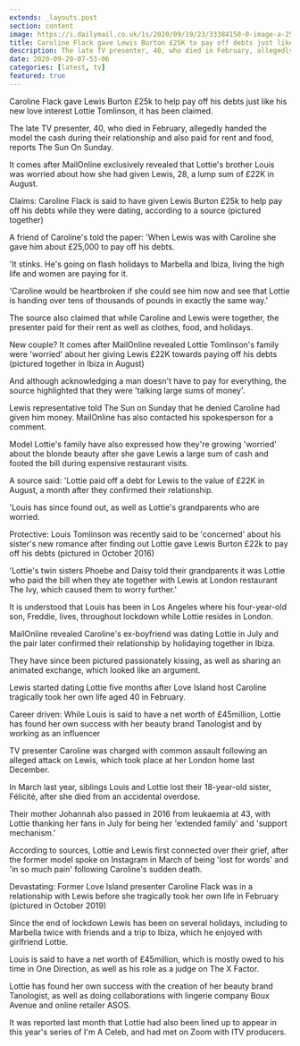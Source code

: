 ```yaml
---
extends: _layouts.post
section: content
image: https://i.dailymail.co.uk/1s/2020/09/19/23/33384150-0-image-a-25_1600556405481.jpg 
title: Caroline Flack gave Lewis Burton £25K to pay off debts just like Lottie Tomlinson 
description: The late TV presenter, 40, who died in February, allegedly handed the model the cash during their relationship and also paid for rent and food. 
date: 2020-09-20-07-53-06 
categories: [latest, tv] 
featured: true 
--- 
```

Caroline Flack gave Lewis Burton £25k to help pay off his debts just like his new love interest Lottie Tomlinson, it has been claimed.

The late TV presenter, 40, who died in February, allegedly handed the model the cash during their relationship and also paid for rent and food, reports The Sun On Sunday.

It comes after MailOnline exclusively revealed that Lottie's brother Louis was worried about how she had given Lewis, 28, a lump sum of £22K in August. 

Claims: Caroline Flack is said to have given Lewis Burton £25k to help pay off his debts while they were dating, according to a source (pictured together)

A friend of Caroline's told the paper: 'When Lewis was with Caroline she gave him about £25,000 to pay off his debts.  

'It stinks. He's going on flash holidays to Marbella and Ibiza, living the high life and women are paying for it. 

'Caroline would be heartbroken if she could see him now and see that Lottie is handing over tens of thousands of pounds in exactly the same way.'  

The source also claimed that while Caroline and Lewis were together, the presenter paid for their rent as well as clothes, food, and holidays. 

New couple? It comes after MailOnline revealed Lottie Tomlinson's family were 'worried' about her giving Lewis £22K towards paying off his debts (pictured together in Ibiza in August)

And although acknowledging a man doesn't have to pay for everything, the source highlighted that they were 'talking large sums of money'.

Lewis representative told The Sun on Sunday that he denied Caroline had given him money. MailOnline has also contacted his spokesperson for a comment.

Model Lottie's family have also expressed how they're growing 'worried' about the blonde beauty after she gave Lewis a large sum of cash and footed the bill during expensive restaurant visits. 

A source said: 'Lottie paid off a debt for Lewis to the value of £22K in August, a month after they confirmed their relationship.

'Louis has since found out, as well as Lottie's grandparents who are worried.

Protective: Louis Tomlinson was recently said to be 'concerned' about his sister's new romance after finding out Lottie gave Lewis Burton £22k to pay off his debts (pictured in October 2016)

'Lottie's twin sisters Phoebe and Daisy told their grandparents it was Lottie who paid the bill when they ate together with Lewis at London restaurant The Ivy, which caused them to worry further.'   

It is understood that Louis has been in Los Angeles where his four-year-old son, Freddie, lives, throughout lockdown while Lottie resides in London. 

MailOnline revealed Caroline's ex-boyfriend was dating Lottie in July and the pair later confirmed their relationship by holidaying together in Ibiza. 

They have since been pictured passionately kissing, as well as sharing an animated exchange, which looked like an argument. 

Lewis started dating Lottie five months after Love Island host Caroline tragically took her own life aged 40 in February. 

Career driven: While Louis is said to have a net worth of £45million, Lottie has found her own success with her beauty brand Tanologist and by working as an influencer 

TV presenter Caroline was charged with common assault following an alleged attack on Lewis, which took place at her London home last December. 

In March last year, siblings Louis and Lottie lost their 18-year-old sister, Félicité, after she died from an accidental overdose.

Their mother Johannah also passed in 2016 from leukaemia at 43, with Lottie thanking her fans in July for being her 'extended family' and 'support mechanism.'

According to sources, Lottie and Lewis first connected over their grief, after the former model spoke on Instagram in March of being 'lost for words' and 'in so much pain' following Caroline's sudden death.

Devastating: Former Love Island presenter Caroline Flack was in a relationship with Lewis before she tragically took her own life in February (pictured in October 2019)

Since the end of lockdown Lewis has been on several holidays, including to Marbella twice with friends and a trip to Ibiza, which he enjoyed with girlfriend Lottie. 

Louis is said to have a net worth of £45million, which is mostly owed to his time in One Direction, as well as his role as a judge on The X Factor.

Lottie has found her own success with the creation of her beauty brand Tanologist, as well as doing collaborations with lingerie company Boux Avenue and online retailer ASOS. 

It was reported last month that Lottie had also been lined up to appear in this year's series of I'm A Celeb, and had met on Zoom with ITV producers.

